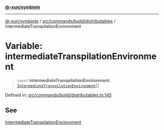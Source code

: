 [**@-xun/symbiote**](../../../../../README.md)

***

[@-xun/symbiote](../../../../../README.md) / [src/commands/build/distributables](../README.md) / intermediateTranspilationEnvironment

# Variable: intermediateTranspilationEnvironment

> `const` **intermediateTranspilationEnvironment**: [`IntermediateTranspilationEnvironment`](../enumerations/IntermediateTranspilationEnvironment.md)[]

Defined in: [src/commands/build/distributables.ts:145](https://github.com/Xunnamius/symbiote/blob/6cd9803a2f37849e57efc78412bcf20f1a002bf9/src/commands/build/distributables.ts#L145)

## See

[IntermediateTranspilationEnvironment](../enumerations/IntermediateTranspilationEnvironment.md)
